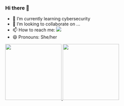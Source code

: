 ### Hi there 👋




- 🌱 I’m currently learning cybersecurity
- 👯 I’m looking to collaborate on ...
- 📫 How to reach me: <a href="https://www.linkedin.com/in/luana-ferreira-a99852163/" target="_blank"><img src="https://img.shields.io/badge/-LinkedIn-%230077B5?style=for-the-badge&logo=linkedin&logoColor=white" target="_blank"></a>   
- 😄 Pronouns: She/her


<div>
<a href="https://github.com/LuaFly">
<img height="180em" src="https://github-readme-stats.vercel.app/api/top-langs/?username=LuaFly&layout=compact&langs_count=7&theme=dracula"/>
<img height="180em" src="https://github-readme-stats.vercel.app/api?username=LuaFly&show_icons=true&theme=dracula&include_all_commits=true&count_private=true"/>
</div>
<!--
**LuaFly/LuaFly** is a ✨ _special_ ✨ repository because its `README.md` (this file) appears on your GitHub profile.

Here are some ideas to get you started:

-->
